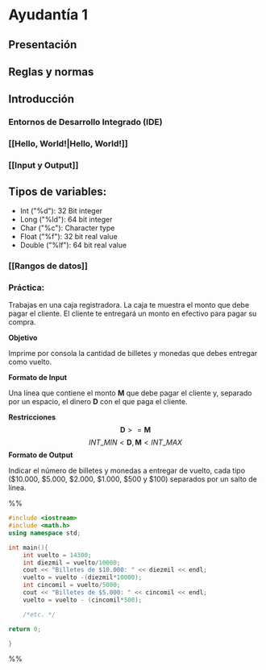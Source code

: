 
# Ayudantía 1

## Presentación
## Reglas y normas
## Introducción
### Entornos de Desarrollo Integrado (IDE)
### [[Hello, World!|Hello, World!]]
### [[Input y Output]]
## Tipos de variables:
- Int ("%d"): 32 Bit integer  
- Long ("%ld"): 64 bit integer 
- Char ("%c"): Character type 
- Float ("%f"): 32 bit real value 
- Double ("%lf"): 64 bit real value 
### [[Rangos de datos]]
### Práctica:
Trabajas en una caja registradora. La caja te muestra el monto que debe pagar el cliente. El cliente te entregará un monto en efectivo para pagar su compra.

**Objetivo**

Imprime por consola la cantidad de billetes y monedas que debes entregar como vuelto.

**Formato de Input**

Una línea que contiene el monto **M** que debe pagar el cliente y, separado por un espacio, el dinero **D** con el que paga el cliente.

**Restricciones**
$$ 
\textbf{D}  >= \textbf{M} 
$$
$$
INT\_MIN < \textbf{D}, \textbf{M} <INT\_MAX 
$$
**Formato de Output**

Indicar el número de billetes y monedas a entregar de vuelto, cada tipo ($10.000, $5.000, $2.000, $1.000, $500 y $100) separados por un salto de línea.

%%
```c++
#include <iostream>
#include <math.h>
using namespace std;

int main(){
	int vuelto = 14300;
	int diezmil = vuelto/10000;
	cout << "Billetes de $10.000: " << diezmil << endl;
	vuelto = vuelto -(diezmil*10000);
	int cincomil = vuelto/5000;
	cout << "Billetes de $5.000: " << cincomil << endl;
	vuelto = vuelto - (cincomil*500);

	/*etc. */

return 0;

}
```
%%

